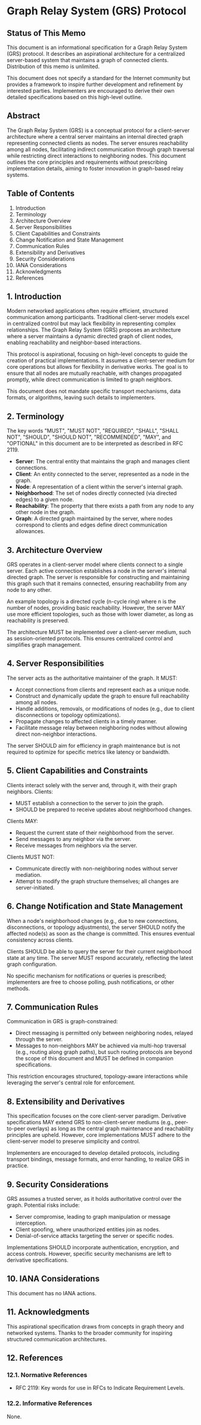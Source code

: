# Graph Relay System (GRS) Protocol

## Status of This Memo

This document is an informational specification for a Graph Relay System (GRS) protocol. It describes an aspirational architecture for a centralized server-based system that maintains a graph of connected clients. Distribution of this memo is unlimited.

This document does not specify a standard for the Internet community but provides a framework to inspire further development and refinement by interested parties. Implementers are encouraged to derive their own detailed specifications based on this high-level outline.

## Abstract

The Graph Relay System (GRS) is a conceptual protocol for a client-server architecture where a central server maintains an internal directed graph representing connected clients as nodes. The server ensures reachability among all nodes, facilitating indirect communication through graph traversal while restricting direct interactions to neighboring nodes. This document outlines the core principles and requirements without prescribing implementation details, aiming to foster innovation in graph-based relay systems.

## Table of Contents

1. Introduction
2. Terminology
3. Architecture Overview
4. Server Responsibilities
5. Client Capabilities and Constraints
6. Change Notification and State Management
7. Communication Rules
8. Extensibility and Derivatives
9. Security Considerations
10. IANA Considerations
11. Acknowledgments
12. References

## 1. Introduction

Modern networked applications often require efficient, structured communication among participants. Traditional client-server models excel in centralized control but may lack flexibility in representing complex relationships. The Graph Relay System (GRS) proposes an architecture where a server maintains a dynamic directed graph of client nodes, enabling reachability and neighbor-based interactions.

This protocol is aspirational, focusing on high-level concepts to guide the creation of practical implementations. It assumes a client-server medium for core operations but allows for flexibility in derivative works. The goal is to ensure that all nodes are mutually reachable, with changes propagated promptly, while direct communication is limited to graph neighbors.

This document does not mandate specific transport mechanisms, data formats, or algorithms, leaving such details to implementers.

## 2. Terminology

The key words "MUST", "MUST NOT", "REQUIRED", "SHALL", "SHALL NOT", "SHOULD", "SHOULD NOT", "RECOMMENDED", "MAY", and "OPTIONAL" in this document are to be interpreted as described in RFC 2119.

- **Server**: The central entity that maintains the graph and manages client connections.
- **Client**: An entity connected to the server, represented as a node in the graph.
- **Node**: A representation of a client within the server's internal graph.
- **Neighborhood**: The set of nodes directly connected (via directed edges) to a given node.
- **Reachability**: The property that there exists a path from any node to any other node in the graph.
- **Graph**: A directed graph maintained by the server, where nodes correspond to clients and edges define direct communication allowances.

## 3. Architecture Overview

GRS operates in a client-server model where clients connect to a single server. Each active connection establishes a node in the server's internal directed graph. The server is responsible for constructing and maintaining this graph such that it remains connected, ensuring reachability from any node to any other.

An example topology is a directed cycle (n-cycle ring) where n is the number of nodes, providing basic reachability. However, the server MAY use more efficient topologies, such as those with lower diameter, as long as reachability is preserved.

The architecture MUST be implemented over a client-server medium, such as session-oriented protocols. This ensures centralized control and simplifies graph management.

## 4. Server Responsibilities

The server acts as the authoritative maintainer of the graph. It MUST:

- Accept connections from clients and represent each as a unique node.
- Construct and dynamically update the graph to ensure full reachability among all nodes.
- Handle additions, removals, or modifications of nodes (e.g., due to client disconnections or topology optimizations).
- Propagate changes to affected clients in a timely manner.
- Facilitate message relay between neighboring nodes without allowing direct non-neighbor interactions.

The server SHOULD aim for efficiency in graph maintenance but is not required to optimize for specific metrics like latency or bandwidth.

## 5. Client Capabilities and Constraints

Clients interact solely with the server and, through it, with their graph neighbors. Clients:

- MUST establish a connection to the server to join the graph.
- SHOULD be prepared to receive updates about neighborhood changes.

Clients MAY:

- Request the current state of their neighborhood from the server.
- Send messages to any neighbor via the server.
- Receive messages from neighbors via the server.

Clients MUST NOT:

- Communicate directly with non-neighboring nodes without server mediation.
- Attempt to modify the graph structure themselves; all changes are server-initiated.

## 6. Change Notification and State Management

When a node's neighborhood changes (e.g., due to new connections, disconnections, or topology adjustments), the server SHOULD notify the affected node(s) as soon as the change is committed. This ensures eventual consistency across clients.

Clients SHOULD be able to query the server for their current neighborhood state at any time. The server MUST respond accurately, reflecting the latest graph configuration.

No specific mechanism for notifications or queries is prescribed; implementers are free to choose polling, push notifications, or other methods.

## 7. Communication Rules

Communication in GRS is graph-constrained:

- Direct messaging is permitted only between neighboring nodes, relayed through the server.
- Messages to non-neighbors MAY be achieved via multi-hop traversal (e.g., routing along graph paths), but such routing protocols are beyond the scope of this document and MUST be defined in companion specifications.

This restriction encourages structured, topology-aware interactions while leveraging the server's central role for enforcement.

## 8. Extensibility and Derivatives

This specification focuses on the core client-server paradigm. Derivative specifications MAY extend GRS to non-client-server mediums (e.g., peer-to-peer overlays) as long as the central graph maintenance and reachability principles are upheld. However, core implementations MUST adhere to the client-server model to preserve simplicity and control.

Implementers are encouraged to develop detailed protocols, including transport bindings, message formats, and error handling, to realize GRS in practice.

## 9. Security Considerations

GRS assumes a trusted server, as it holds authoritative control over the graph. Potential risks include:

- Server compromise, leading to graph manipulation or message interception.
- Client spoofing, where unauthorized entities join as nodes.
- Denial-of-service attacks targeting the server or specific nodes.

Implementations SHOULD incorporate authentication, encryption, and access controls. However, specific security mechanisms are left to derivative specifications.

## 10. IANA Considerations

This document has no IANA actions.

## 11. Acknowledgments

This aspirational specification draws from concepts in graph theory and networked systems. Thanks to the broader community for inspiring structured communication architectures.

## 12. References

### 12.1. Normative References

- RFC 2119: Key words for use in RFCs to Indicate Requirement Levels.

### 12.2. Informative References

None.

